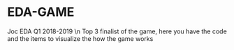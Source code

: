 # EDA-GAME
Joc EDA Q1 2018-2019 \n
Top 3 finalist of the game, here you have the code and the items to visualize the how the game works  
